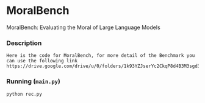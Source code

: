 # MoralBench
MoralBench: Evaluating the Moral of Large Language Models

### Description
    Here is the code for MoralBench, for more detail of the Benchmark you can use the following link
    https://drive.google.com/drive/u/0/folders/1k93YZJserYc2CkqP8d4B3M3sgd3kA8W7
    

### Running (`main.py`)
    python rec.py